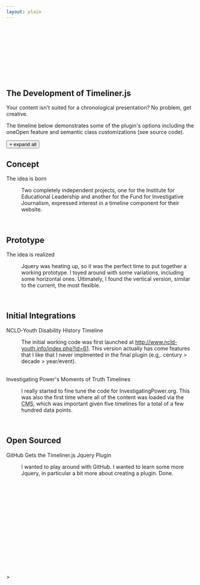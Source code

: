```yaml
---
layout: plain
---
```

<!DOCTYPE html>
<html xmlns="http://www.w3.org/1999/xhtml">
<head>
<meta http-equiv="Content-Type" content="text/html; charset=UTF-8">
<title>Timeliner.js Demo</title>
<link rel="canonical" href="https://technotarek.com/timeliner/timeliner.html" />
<link rel="stylesheet" href="css/demo.css" type="text/css" media="screen">
<link rel="stylesheet" href="css/timeliner.css" type="text/css" media="screen">
<link rel="stylesheet" href="css/responsive.css" type="text/css" media="screen">
<link rel="stylesheet" href="inc/colorbox.css" type="text/css" media="screen">
<script type="text/javascript">

      var _gaq = _gaq || [];
      _gaq.push(['_setAccount', 'UA-1415294-1']);
      _gaq.push(['_trackPageview']);

      (function() {
        var ga = document.createElement('script'); ga.type = 'text/javascript'; ga.async = true;
        ga.src = ('https:' == document.location.protocol ? 'https://ssl' : 'http://www') + '.google-analytics.com/ga.js';
        var s = document.getElementsByTagName('script')[0]; s.parentNode.insertBefore(ga, s);
      })();

    </script>
</head>
<body>
<div class="container">
<h1>Timeliner</h1>
<p class="lead">Working examples of the timeliner.js jquery plugin. This page features two working examples, which demonstrate several key features including expand/collapse, autostart/autoload, and multiple timelines per page. Also see the <a href="demo-future/timeliner-future.html">newer "Future" demo</a>, released along with version 2.0 of this plugin.</p>
<h2>The Civil Rights Movement 1954-1964</h2>
<p>The content used in this demo is from <a href="http://www.technotarek.com/case-studies/investigating-power">InvestigatingPower.org</a>, one of two initial places where I implemented timeliner. InvestigatingPower.org features a total of five timeliner-powered timelines covering the topics of <a href="http://www.investigatingpower.org/timelines/mccarthyism/" target="_blank">McCarthyism</a>, <a href="http://www.investigatingpower.org/timelines/civil-rights/" target="_blank">Civil Rights</a>, <a href="http://www.investigatingpower.org/timelines/vietnam/" target="_blank">the Vietnam War</a>, <a href="http://www.investigatingpower.org/timelines/watergate/" target="_blank">the Watergate Scandal</a>, <a href="http://www.investigatingpower.org/timelines/corporate-power/" target="_blank">Corporate Power (Tobacco)</a>, and <a href="http://www.investigatingpower.org/timelines/9-11/" target="_blank">Post 9/11</a>.</p>
<div id="timeline" class="timeline-container">
<button class="timeline-toggle">+ expand all</button>
<br class="clear">
<div class="timeline-wrapper">
<h2 class="timeline-time"><span>1954</span></h2>
<dl class="timeline-series">
<dt id="19540517" class="timeline-event"><a>Brown v. Board of Education</a></dt>
<dd class="timeline-event-content" id="19540517EX">
<h3>May 17, 1954</h3>
<p>
The U.S. Supreme Court hands down a unanimous 9-0 decision in the Brown v. Board of Education of Topeka case, opening the door for the civil rights movement and ultimately racial integration in all aspects of U.S. society. In overturning Plessy v. Ferguson (1896), the court rules that “separate educational facilities are inherently unequal.”</p>
<br class="clear">
</dd>
</dl>
</div>
<div class="timeline-wrapper">
<h2 class="timeline-time"><span>1955</span></h2>
<dl class="timeline-series">
<dt id="19550828" class="timeline-event start-open"><a>Emmett Till</a></dt>
<dd class="timeline-event-content" id="19550828EX">
<h3>August 28, 1955</h3>
<div class="media">
<a href="#inline-1955-08-282" class="CBmodal"><img src="//img.youtube.com/vi/GU1wuqyOP98/0.jpg" width="240" height="180" alt="Related Video: The Emmett Till Murder"></a>
<p class="mediaLink"><a href="#inline-1955-08-282" class="CBmodal" title="Related Video: The Emmett Till Murder">Watch: The Emmett Till Murder</a></p>
<div style="display:none">
<div id="inline-1955-08-282" class="modalBox">
<object>
<param name="movie" value="//www.youtube.com/v/GU1wuqyOP98?fs=1&amp;hd=0&amp;showsearch=0&amp;showinfo=0&amp;width=640&amp;height=380">
<param name="allowFullScreen" value="true">
<param name="allowScriptAccess" value="always">
<embed src="//www.youtube.com/v/GU1wuqyOP98?fs=1&amp;hd=0&amp;showsearch=0&amp;showinfo=0&amp;width=640&amp;height=380" type="application/x-shockwave-flash" allowfullscreen="true" allowscriptaccess="always" width="640" height="380">
</object>
</div>
</div>
</div>
<p>
Fourteen-year-old African-American Emmett Till is brutally murdered after reportedly flirting with a white woman while visiting relatives in Mississippi. For the first time, both black and white reporters cover the trial epitomizing "one of the most shocking and enduring stories of the twentieth century." The white defendants, Roy Bryant and J.W. Milam, are acquitted by an all-white jury in only 67 minutes; later they describe in full detail to Look magazine (which paid them $4,000) how they killed Till. His mother insists on an open casket funeral, and the powerful image of his mutilated body sparks a strong reaction across the country and the world.</p>
<br class="clear">
</dd>
<dt id="19551201" class="timeline-event"><a>Rosa Parks</a></dt>
<dd class="timeline-event-content" id="19551201EX">
<h3>December 1, 1955</h3>
<p>
The arrest of Rosa Parks, a 42-year-old African-American seamstress and civil rights activist who refused to give up her bus seat to a white passenger, sets off a long anticipated bus boycott by residents of Montgomery, Ala. The 13-month protest and ensuing litigation eventually make it to the U.S. Supreme Court, which declares that segregation on public buses is unconstitutional. The Montgomery bus boycott brings the Rev. Dr. Martin Luther King Jr. and his nonviolent approach to social change to the forefront of the civil rights movement.</p>
<br class="clear">
</dd>
</dl>
</div>
<div class="timeline-wrapper">
<h2 class="timeline-time"><span>1957</span></h2>
<dl class="timeline-series">
<dt id="19570904" class="timeline-event start-open"><a>Little Rock</a></dt>
<dd class="timeline-event-content" id="19570904EX">
<h3>September 4, 1957</h3>
<div class="media">
<a href="#inline-1957-09-044" class="CBmodal"><img src="//img.youtube.com/vi/h148GEIgUeA/0.jpg" width="240" height="180" alt="Related Video: Reporting Little Rock"></a>
<p class="mediaLink"><a href="#inline-1957-09-044" class="CBmodal" title="Related Video: Reporting Little Rock">Watch: Reporting Little Rock</a></p>
<div style="display:none">
<div id="inline-1957-09-044" class="modalBox">
<object>
<param name="movie" value="http://www.youtube.com/v/h148GEIgUeA?fs=1&amp;hd=0&amp;showsearch=0&amp;showinfo=0&amp;width=640&amp;height=380">
<param name="allowFullScreen" value="true">
<param name="allowScriptAccess" value="always">
<embed src="//www.youtube.com/v/h148GEIgUeA?fs=1&amp;hd=0&amp;showsearch=0&amp;showinfo=0&amp;width=640&amp;height=380" type="application/x-shockwave-flash" allowfullscreen="true" allowscriptaccess="always" width="640" height="380">
</object>
</div>
</div>
</div>
<p>
Three years removed from the Brown v. Board of Education decision, Arkansas Gov. Orval Faubus orders the National Guard to stop nine black students from attending the all-white Little Rock Central High School. President Dwight D. Eisenhower intervenes by federalizing the National Guard and deploying Army troops to protect the students, stripping the state of power. Media coverage of the physical and verbal harassment the black students were subjected to is reported and broadcast around the world. In the end, they successfully integrate Central High.</p>
<br class="clear">
</dd>
</dl>
</div>
<div class="timeline-wrapper">
<h2 class="timeline-time"><span>1961</span></h2>
<dl class="timeline-series">
<dt id="19610504" class="timeline-event start-open"><a>Freedom Rides</a></dt>
<dd class="timeline-event-content" id="19610504EX">
<h3>May 4, 1961</h3>
<div class="media">
<a href="#inline-1961-05-045" class="CBmodal"><img src="//img.youtube.com/vi/Sxe9dJoZ-AQ/0.jpg" width="240" height="180" alt="Related Video: Freedom Rides"></a>
<p class="mediaLink"><a href="#inline-1961-05-045" class="CBmodal" title="Related Video: Freedom Rides">Watch: Freedom Rides</a></p>
<div style="display:none">
<div id="inline-1961-05-045" class="modalBox">
<object>
<param name="movie" value="http://www.youtube.com/v/Sxe9dJoZ-AQ?fs=1&amp;hd=0&amp;showsearch=0&amp;showinfo=0&amp;width=640&amp;height=380">
<param name="allowFullScreen" value="true">
<param name="allowScriptAccess" value="always">
<embed src="//www.youtube.com/v/Sxe9dJoZ-AQ?fs=1&amp;hd=0&amp;showsearch=0&amp;showinfo=0&amp;width=640&amp;height=380" type="application/x-shockwave-flash" allowfullscreen="true" allowscriptaccess="always" width="640" height="380">
</object>
</div>
</div>
</div>
<p>
The first of many civil rights “Freedom Rides” leaves Washington, D.C., for New Orleans. The Freedom Riders want to test the validity of the Supreme Court’s decision to outlaw racial segregation in bus terminals and through interstate bus travel. Angry white mobs – with the blessing of Alabama law enforcement – meet the convoy in Anniston and Birmingham, brutally beating the Freedom Riders and firebombing one of the buses.<sup>7</sup></p>
<br class="clear">
</dd>
</dl>
</div>
<div class="timeline-wrapper">
<h2 class="timeline-time"><span>1963</span></h2>
<dl class="timeline-series">
<dt id="19630828" class="timeline-event"><a>"I Have a Dream"</a></dt>
<dd class="timeline-event-content" id="19630828EX">
<h3>August 28, 1963</h3>
<div class="media">
<a href="#inline-1963-08-287" class="CBmodal"><img src="//img.youtube.com/vi/gvAQE66jwcg/0.jpg" width="240" height="180" alt="Related Video: Black Press"></a>
<p class="mediaLink"><a href="#inline-1963-08-287" class="CBmodal" title="Related Video: Black Press">Watch: Black Press</a></p>
<div style="display:none">
<div id="inline-1963-08-287" class="modalBox">
<object>
<param name="movie" value="http://www.youtube.com/v/gvAQE66jwcg?fs=1&amp;hd=0&amp;showsearch=0&amp;showinfo=0&amp;width=640&amp;height=380">
<param name="allowFullScreen" value="true">
<param name="allowScriptAccess" value="always">
<embed src="//www.youtube.com/v/gvAQE66jwcg?fs=1&amp;hd=0&amp;showsearch=0&amp;showinfo=0&amp;width=640&amp;height=380" type="application/x-shockwave-flash" allowfullscreen="true" allowscriptaccess="always" width="640" height="380">
</object>
</div>
</div>
</div>
<p>
In one of the largest gatherings in the nation’s capital and one of the first to be broadcast live on national television, at least 200,000 civil rights protesters stage a March on Washington concluding at the Lincoln Memorial. The march is dedicated to jobs and freedom and takes place 100 years after the&nbsp;Emancipation Proclamation. The highlight of the event is Martin Luther King Jr.’s historic “I Have a Dream” speech.</p>
<blockquote>
I have a dream that one day this nation will rise up and live out the true meaning of its creed: "We hold these truths to be self-evident: that all men are created equal."
<div class="attribution">&mdash;Martin Luthar King Jr.</div>
</blockquote>
<br class="clear">
</dd>
</dl>
</div>
<div class="timeline-wrapper">
<h2 class="timeline-time"><span>1964</span></h2>
<dl class="timeline-series">
<dt id="19640702" class="timeline-event"><a>Civil Rights Act</a></dt>
<dd class="timeline-event-content" id="19640702EX">
<h3>July 2, 1964</h3>
<p>
President Lyndon B. Johnson signs the Civil Rights Act of 1964, mandating equal opportunity employment, and complete desegregation of schools and other public facilities. It also outlaws unequal voter registration requirements. Although it would take years for these changes to take effect in communities around the country, the law is a monumental victory for the civil rights movement.</p>
<br class="clear">
</dd>
<dt id="19641014" class="timeline-event"><a>Nobel Peace Prize</a></dt>
<dd class="timeline-event-content" id="19641014EX">
<h3>October 14, 1964</h3>
<p>Martin Luther King Jr. is awarded the Nobel Peace Prize; at 35, he is the youngest recipient.</p>
<br class="clear">
</dd>
</dl>
</div>
<br class="clear">
</div>
<p>&nbsp;</p>
<br>
<br>
<script async src="//pagead2.googlesyndication.com/pagead/js/adsbygoogle.js"></script>

<ins class="adsbygoogle" style="display:block;width:728px;height:90px;margin:0 auto" data-ad-client="ca-pub-7124069219813221" data-ad-slot="6569227235"></ins>
<script>
		(adsbygoogle = window.adsbygoogle || []).push({});
		</script>
<p>&nbsp;
<br>
<br>
<h2>The Development of Timeliner.js</h2>
<p>Your content isn't suited for a chronological presentation? No problem, get creative.</p>
<p>The timeline below demonstrates some of the plugin's options including the oneOpen feature and semantic class customizations (see source code).
<div id="timeline-js" class="timeline-container">
<button class="timeline-toggle">+ expand all</button>
<br class="clear">
<div class="timeline-wrapper">
<h2 class="milestone"><span>Concept</span></h2>
<dl class="timeline-series">
<dt id="born" class="timeline-event"><a>The idea is born</a></dt>
<dd class="timeline-event-content" id="bornEX">
<p>Two completely independent projects, one for the Institute for Educational Leadership and another for the Fund for Investigative Journalism, expressed interest in a timeline component for their website.</p>
<br class="clear">
</dd>
</dl>
</div>
<div class="timeline-wrapper">
<h2 class="milestone"><span>Prototype</span></h2>
<dl class="timeline-series">
<dt id="realized" class="timeline-event"><a>The idea is realized</a></dt>
<dd class="timeline-event-content" id="realizedEX">
<p>Jquery was heating up, so it was the perfect time to put together a working prototype. I toyed around with some variations, including some horizontal ones. Ultimately, I found the vertical version, similar to the current, the most flexible.</p>
<br class="clear">
</dd>
</dl>
</div>
<div class="timeline-wrapper">
<h2 class="milestone"><span>Initial Integrations</span></h2>
<dl class="timeline-series">
<dt id="ncld" class="timeline-event"><a>NCLD-Youth Disability History Timeline</a></dt>
<dd class="timeline-event-content" id="ncldEX">
<p>The initial working code was first launched at <a href="http://www.ncld-youth.info/index.php?id=61">http://www.ncld-youth.info/index.php?id=61</a>. This version actually has come features that I like that I never implmented in the final plugin (e.g,. century > decade > year/event).</p>
<br class="clear">
</dd>
<dt id="power"><a>Investigating Power's Moments of Truth Timelines</a></dt>
<dd class="timeline-event-content" id="powerEX">
<p>I really started to fine tune the code for InvestigatingPower.org. This was also the first time where all of the content was loaded via the <abbr title="content management system">CMS</abbr>, which was important given five timelines for a total of a few hundred data points.</p>
<br class="clear">
</dd>
</dl>
</div>
<div class="timeline-wrapper">
<h2 class="milestone"><span>Open Sourced</span></h2>
<dl class="timeline-series">
<dt id="github" class="timeline-event"><a>GitHub Gets the Timeliner.js Jquery Plugin</a></dt>
<dd class="timeline-event-content" id="githubEX">
<p>I wanted to play around with GitHub. I wanted to learn some more Jquery, in particular a bit more about creating a plugin. Done.</p>
<br class="clear">
</dd>
</dl>
</div>
<br class="clear">
</div>
</div>
<p>&nbsp;</p>
<br>
<br>
<div class="container">
<script async src="//pagead2.googlesyndication.com/pagead/js/adsbygoogle.js"></script>

<ins class="adsbygoogle" style="display:block;width:728px;height:90px;margin:0 auto" data-ad-client="ca-pub-7124069219813221" data-ad-slot="6569227235"></ins>
<script>
		(adsbygoogle = window.adsbygoogle || []).push({});
		</script>
</div>>

<script src="https://ajax.googleapis.com/ajax/libs/jquery/1.9.1/jquery.min.js"></script>
<script type="text/javascript" src="inc/colorbox.js"></script>
<script type="text/javascript" src="js/timeliner.js"></script>
<script>
		$(document).ready(function() {
			$.timeliner({});
			$.timeliner({
				timelineContainer: '#timeline-js',
				timelineSectionMarker: '.milestone',
				oneOpen: true,
				startState: 'flat',
				expandAllText: '+ Show All',
				collapseAllText: '- Hide All'
			});
			// Colorbox Modal
			$(".CBmodal").colorbox({inline:true, initialWidth:100, maxWidth:682, initialHeight:100, transition:"elastic",speed:750});
		});
	</script>
</body>
</html>
